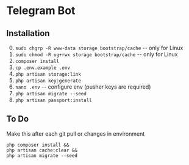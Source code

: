 # Telegram Bot #


## Installation ##
0. `sudo chgrp -R www-data storage bootstrap/cache` -- only for Linux
0. `sudo chmod -R ug+rwx storage bootstrap/cache` -- only for Linux
0. `composer install`
0. `cp .env.example .env`
0. `php artisan storage:link`
0. `php artisan key:generate`
0. `nano .env`  -- configure env (pusher keys are required)
0. `php artisan migrate --seed`
0. `php artisan passport:install`

## To Do ##

Make this after each git pull or changes in environment

```
php composer install && 
php artisan cache:clear &&  
php artisan migrate --seed
```
